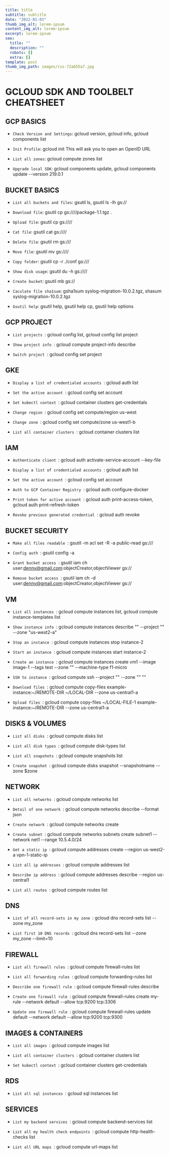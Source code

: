 ```yaml
---
title: title
subtitle: subtitle
date: "2022-01-03"
thumb_img_alt: lorem-ipsum
content_img_alt: lorem-ipsum
excerpt: lorem-ipsum
seo:
  title: ""
  description: ""
  robots: []
  extra: []
template: post
thumb_img_path: images/css-72a655a7.jpg
---
```


# GCLOUD SDK AND TOOLBELT CHEATSHEET

## GCP BASICS

- `Check Version and Settings`: gcloud version, gcloud info, gcloud components list

- `Init Profile`: gcloud init This will ask you to open an OpenID URL

- `List all zones`: gcloud compute zones list

- `Upgrade local SDK`: gcloud components update, gcloud components update --version 219.0.1

## BUCKET BASICS

- `List all buckets and files`: gsutil ls, gsutil ls -lh gs://<bucket-name>

- `Download file`: gsutil cp gs://<bucket-name>/<dir-path>/package-1.1.tgz .

- `Upload file`: gsutil cp <filename> gs://<bucket-name>/<directory>/

- `Cat file`: gsutil cat gs://<bucket-name>/<filepath>/

- `Delete file`: gsutil rm gs://<bucket-name>/<filepath>

- `Move file`: gsutil mv <src-filepath> gs://<bucket-name>/<directory>/<dest-filepath>

- `Copy folder`: gsutil cp -r ./conf gs://<bucket-name>/

- `Show disk usage`: gsutil du -h gs://<bucket-name>/<directory>/

- `Create bucket`: gsutil mb gs://<bucket-name>

- `Caculate file sha1sum`: gsha1sum syslog-migration-10.0.2.tgz, shasum syslog-migration-10.0.2.tgz

- `Gsutil help`: gsutil help, gsutil help cp, gsutil help options

## GCP PROJECT

- `List projects `: gcloud config list, gcloud config list project

- `Show project info `: gcloud compute project-info describe

- `Switch project `: gcloud config set project <project-id>

## GKE

- `Display a list of credentialed accounts `: gcloud auth list

- `Set the active account `: gcloud config set account <ACCOUNT>

- `Set kubectl context `: gcloud container clusters get-credentials <cluster-name>

- `Change region `: gcloud config set compute/region us-west

- `Change zone `: gcloud config set compute/zone us-west1-b

- `List all container clusters `: gcloud container clusters list

## IAM

- `Authenticate client `: gcloud auth activate-service-account --key-file <key-file>

- `Display a list of credentialed accounts `: gcloud auth list

- `Set the active account `: gcloud config set account <ACCOUNT>

- `Auth to GCP Container Registry `: gcloud auth configure-docker

- `Print token for active account `: gcloud auth print-access-token, gcloud auth print-refresh-token

- `Revoke previous generated credential `: gcloud auth <application-default> revoke

## BUCKET SECURITY

- `Make all files readable `: gsutil -m acl set -R -a public-read gs://<bucket-name>/

- `Config auth `: gsutil config -a

- `Grant bucket access `: gsutil iam ch user:denny@gmail.com:objectCreator,objectViewer gs://<bucket-name>

- `Remove bucket access `: gsutil iam ch -d user:denny@gmail.com:objectCreator,objectViewer gs://<bucket-name>

## VM

- `List all instances `: gcloud compute instances list, gcloud compute instance-templates list

- `Show instance info `: gcloud compute instances describe "<instance-name>" --project "<project-name>" --zone "us-west2-a"

- `Stop an instance `: gcloud compute instances stop instance-2

- `Start an instance `: gcloud compute instances start instance-2

- `Create an instance `: gcloud compute instances create vm1 --image image-1 --tags test --zone "<zone>" --machine-type f1-micro

- `SSH to instance `: gcloud compute ssh --project "<project-name>" --zone "<zone-name>" "<instance-name>"

- `Download files `: gcloud compute copy-files example-instance:~/REMOTE-DIR ~/LOCAL-DIR --zone us-central1-a

- `Upload files `: gcloud compute copy-files ~/LOCAL-FILE-1 example-instance:~/REMOTE-DIR --zone us-central1-a

## DISKS & VOLUMES

- `List all disks `: gcloud compute disks list

- `List all disk types `: gcloud compute disk-types list

- `List all snapshots `: gcloud compute snapshots list

- `Create snapshot `: gcloud compute disks snapshot <diskname> --snapshotname <name1> --zone $zone

## NETWORK

- `List all networks `: gcloud compute networks list

- `Detail of one network `: gcloud compute networks describe <network-name> --format json

- `Create network `: gcloud compute networks create <network-name>

- `Create subnet `: gcloud compute networks subnets create subnet1 --network net1 --range 10.5.4.0/24

- `Get a static ip `: gcloud compute addresses create --region us-west2-a vpn-1-static-ip

- `List all ip addresses `: gcloud compute addresses list

- `Describe ip address `: gcloud compute addresses describe <ip-name> --region us-central1

- `List all routes `: gcloud compute routes list

## DNS

- `List of all record-sets in my zone `: gcloud dns record-sets list --zone my_zone

- `List first 10 DNS records `: gcloud dns record-sets list --zone my_zone --limit=10

## FIREWALL

- `List all firewall rules `: gcloud compute firewall-rules list

- `List all forwarding rules `: gcloud compute forwarding-rules list

- `Describe one firewall rule `: gcloud compute firewall-rules describe <rule-name>

- `Create one firewall rule `: gcloud compute firewall-rules create my-rule --network default --allow tcp:9200 tcp:3306

- `Update one firewall rule `: gcloud compute firewall-rules update default --network default --allow tcp:9200 tcp:9300

## IMAGES & CONTAINERS

- `List all images `: gcloud compute images list

- `List all container clusters `: gcloud container clusters list

- `Set kubectl context `: gcloud container clusters get-credentials <cluster-name>

## RDS

- `List all sql instances `: gcloud sql instances list

## SERVICES

- `List my backend services `: gcloud compute backend-services list

- `List all my health check endpoints `: gcloud compute http-health-checks list

- `List all URL maps `: gcloud compute url-maps list
